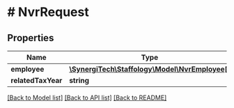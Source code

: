 # # NvrRequest

## Properties

Name | Type | Description | Notes
------------ | ------------- | ------------- | -------------
**employee** | [**\SynergiTech\Staffology\Model\NvrEmployee[]**](NvrEmployee.md) |  | [optional]
**relatedTaxYear** | **string** |  | [optional]

[[Back to Model list]](../../README.md#models) [[Back to API list]](../../README.md#endpoints) [[Back to README]](../../README.md)
